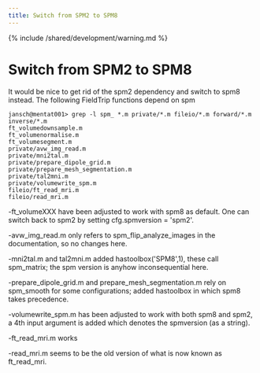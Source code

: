 ```yaml
---
title: Switch from SPM2 to SPM8
---
```


{% include /shared/development/warning.md %}

# Switch from SPM2 to SPM8

It would be nice to get rid of the spm2 dependency and switch to spm8 instead. The following FieldTrip functions depend on spm

    jansch@mentat001> grep -l spm_ *.m private/*.m fileio/*.m forward/*.m inverse/*.m
    ft_volumedownsample.m
    ft_volumenormalise.m
    ft_volumesegment.m
    private/avw_img_read.m
    private/mni2tal.m
    private/prepare_dipole_grid.m
    private/prepare_mesh_segmentation.m
    private/tal2mni.m
    private/volumewrite_spm.m
    fileio/ft_read_mri.m
    fileio/read_mri.m
    
-ft_volumeXXX have been adjusted to work with spm8 as default. One can switch back to spm2 by setting cfg.spmversion = 'spm2'.
 
-avw_img_read.m only refers to spm_flip_analyze_images in the documentation, so no changes here.

-mni2tal.m and tal2mni.m added hastoolbox('SPM8',1), these call spm_matrix; the spm version is anyhow inconsequential here.

-prepare_dipole_grid.m and prepare_mesh_segmentation.m rely on spm_smooth for some configurations; added hastoolbox in which spm8 takes precedence.

-volumewrite_spm.m has been adjusted to work with both spm8 and spm2, a 4th input argument is added which denotes the spmversion (as a string).

-ft_read_mri.m works

-read_mri.m seems to be the old version of what is now known as ft_read_mri.

    
